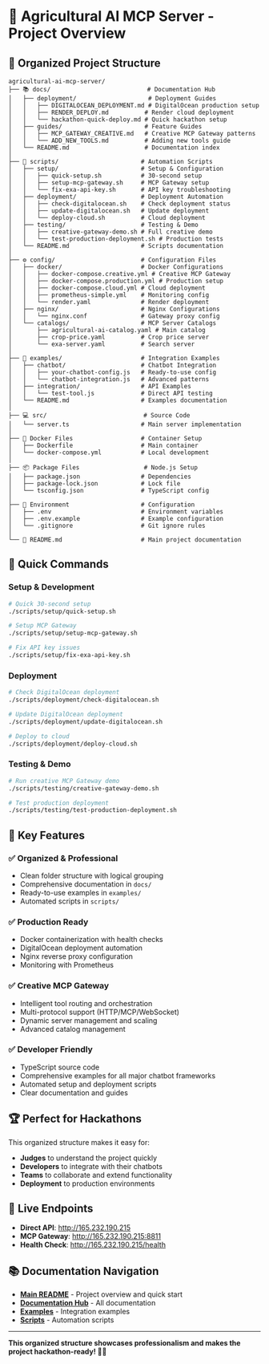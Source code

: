 # 🌾 Agricultural AI MCP Server - Project Overview

## 📁 Organized Project Structure

```
agricultural-ai-mcp-server/
├── 📚 docs/                           # Documentation Hub
│   ├── deployment/                    # Deployment Guides
│   │   ├── DIGITALOCEAN_DEPLOYMENT.md # DigitalOcean production setup
│   │   ├── RENDER_DEPLOY.md          # Render cloud deployment
│   │   └── hackathon-quick-deploy.md # Quick hackathon setup
│   ├── guides/                       # Feature Guides
│   │   ├── MCP_GATEWAY_CREATIVE.md   # Creative MCP Gateway patterns
│   │   └── ADD_NEW_TOOLS.md          # Adding new tools guide
│   └── README.md                     # Documentation index
│
├── 🔧 scripts/                       # Automation Scripts
│   ├── setup/                       # Setup & Configuration
│   │   ├── quick-setup.sh           # 30-second setup
│   │   ├── setup-mcp-gateway.sh     # MCP Gateway setup
│   │   └── fix-exa-api-key.sh       # API key troubleshooting
│   ├── deployment/                  # Deployment Automation
│   │   ├── check-digitalocean.sh    # Check deployment status
│   │   ├── update-digitalocean.sh   # Update deployment
│   │   └── deploy-cloud.sh          # Cloud deployment
│   ├── testing/                     # Testing & Demo
│   │   ├── creative-gateway-demo.sh # Full creative demo
│   │   └── test-production-deployment.sh # Production tests
│   └── README.md                    # Scripts documentation
│
├── ⚙️ config/                        # Configuration Files
│   ├── docker/                      # Docker Configurations
│   │   ├── docker-compose.creative.yml # Creative MCP Gateway
│   │   ├── docker-compose.production.yml # Production setup
│   │   ├── docker-compose.cloud.yml # Cloud deployment
│   │   ├── prometheus-simple.yml    # Monitoring config
│   │   └── render.yaml              # Render deployment
│   ├── nginx/                       # Nginx Configurations
│   │   └── nginx.conf               # Gateway proxy config
│   └── catalogs/                    # MCP Server Catalogs
│       ├── agricultural-ai-catalog.yaml # Main catalog
│       ├── crop-price.yaml          # Crop price server
│       └── exa-server.yaml          # Search server
│
├── 🤖 examples/                      # Integration Examples
│   ├── chatbot/                     # Chatbot Integration
│   │   ├── your-chatbot-config.js   # Ready-to-use config
│   │   └── chatbot-integration.js   # Advanced patterns
│   ├── integration/                 # API Examples
│   │   └── test-tool.js             # Direct API testing
│   └── README.md                    # Examples documentation
│
├── 💻 src/                           # Source Code
│   └── server.ts                    # Main server implementation
│
├── 🐳 Docker Files                   # Container Setup
│   ├── Dockerfile                   # Main container
│   └── docker-compose.yml           # Local development
│
├── 📦 Package Files                  # Node.js Setup
│   ├── package.json                 # Dependencies
│   ├── package-lock.json            # Lock file
│   └── tsconfig.json                # TypeScript config
│
├── 🔐 Environment                    # Configuration
│   ├── .env                         # Environment variables
│   ├── .env.example                 # Example configuration
│   └── .gitignore                   # Git ignore rules
│
└── 📄 README.md                      # Main project documentation
```

## 🚀 Quick Commands

### Setup & Development
```bash
# Quick 30-second setup
./scripts/setup/quick-setup.sh

# Setup MCP Gateway
./scripts/setup/setup-mcp-gateway.sh

# Fix API key issues
./scripts/setup/fix-exa-api-key.sh
```

### Deployment
```bash
# Check DigitalOcean deployment
./scripts/deployment/check-digitalocean.sh

# Update DigitalOcean deployment
./scripts/deployment/update-digitalocean.sh

# Deploy to cloud
./scripts/deployment/deploy-cloud.sh
```

### Testing & Demo
```bash
# Run creative MCP Gateway demo
./scripts/testing/creative-gateway-demo.sh

# Test production deployment
./scripts/testing/test-production-deployment.sh
```

## 🎯 Key Features

### ✅ **Organized & Professional**
- Clean folder structure with logical grouping
- Comprehensive documentation in `docs/`
- Ready-to-use examples in `examples/`
- Automated scripts in `scripts/`

### ✅ **Production Ready**
- Docker containerization with health checks
- DigitalOcean deployment automation
- Nginx reverse proxy configuration
- Monitoring with Prometheus

### ✅ **Creative MCP Gateway**
- Intelligent tool routing and orchestration
- Multi-protocol support (HTTP/MCP/WebSocket)
- Dynamic server management and scaling
- Advanced catalog management

### ✅ **Developer Friendly**
- TypeScript source code
- Comprehensive examples for all major chatbot frameworks
- Automated setup and deployment scripts
- Clear documentation and guides

## 🏆 Perfect for Hackathons

This organized structure makes it easy for:
- **Judges** to understand the project quickly
- **Developers** to integrate with their chatbots
- **Teams** to collaborate and extend functionality
- **Deployment** to production environments

## 🎯 Live Endpoints

- **Direct API**: http://165.232.190.215
- **MCP Gateway**: http://165.232.190.215:8811
- **Health Check**: http://165.232.190.215/health

## 📚 Documentation Navigation

- **[Main README](README.md)** - Project overview and quick start
- **[Documentation Hub](docs/README.md)** - All documentation
- **[Examples](examples/README.md)** - Integration examples
- **[Scripts](scripts/README.md)** - Automation scripts

---

**This organized structure showcases professionalism and makes the project hackathon-ready! 🌾🚀**